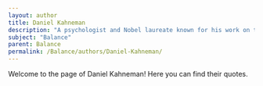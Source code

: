 ```yaml
---
layout: author
title: Daniel Kahneman
description: "A psychologist and Nobel laureate known for his work on the psychology of judgment and decision-making, Kahneman has addressed principles of balance in decision-making and subjective well-being."
subject: "Balance"
parent: Balance
permalink: /Balance/authors/Daniel-Kahneman/
---
```


Welcome to the page of Daniel Kahneman! Here you can find their quotes.
